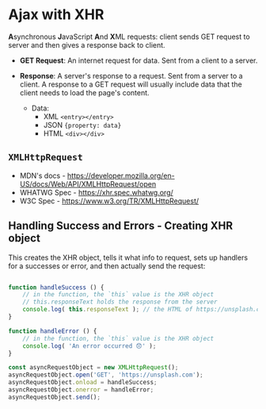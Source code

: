 # Ajax with XHR

**A**synchronous **J**avaScript **A**nd **X**ML requests: client sends GET request to server and then gives a response back to client.

* **GET Request**: An internet request for data. Sent from a client to a server.

* **Response**: A server's response to a request. Sent from a server to a client. A response to a GET request will usually include data that the client needs to load the page's content.
  * Data:
     * XML `<entry></entry>`
     * JSON `{property: data}`
     * HTML `<div></div>`

## `XMLHttpRequest`
* MDN's docs - https://developer.mozilla.org/en-US/docs/Web/API/XMLHttpRequest/open
* WHATWG Spec - https://xhr.spec.whatwg.org/
* W3C Spec - https://www.w3.org/TR/XMLHttpRequest/

## Handling Success and Errors - Creating XHR object
This creates the XHR object, tells it what info to request, sets up handlers for a successes or error, and then actually send the request:

```javascript

function handleSuccess () {
    // in the function, the `this` value is the XHR object
    // this.responseText holds the response from the server
    console.log( this.responseText ); // the HTML of https://unsplash.com/
}

function handleError () {
    // in the function, the `this` value is the XHR object
    console.log( 'An error occurred 😞' );
}

const asyncRequestObject = new XMLHttpRequest();
asyncRequestObject.open('GET', 'https://unsplash.com');
asyncRequestObject.onload = handleSuccess;
asyncRequestObject.onerror = handleError;
asyncRequestObject.send();

```
